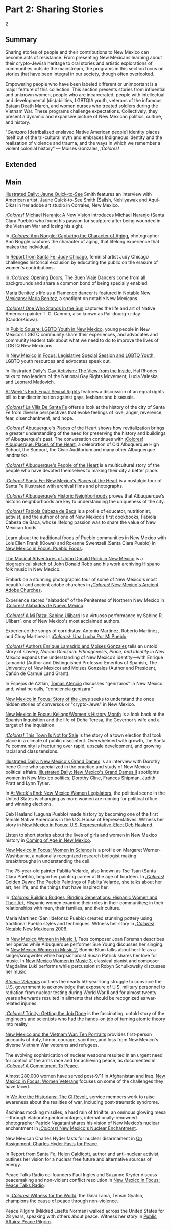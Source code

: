 # Part 2: Sharing Stories

2

## Summary

Sharing stories of people and their contributions to New Mexico can become acts of resistance. From presenting New Mexicans learning about their crypto-Jewish heritage to oral stories and artistic explorations of communities outside the mainstream, the programs in this section focus on stories that have been integral in our society, though often overlooked. 

Empowering people who have been labeled different or unimportant is a major feature of this collection. This section presents stories from influential and unknown women, people who are incarcerated, people with intellectual and developmental (dis)abilities, LGBTQIA youth, veterans of the infamous Bataan Death March, and women nurses who treated soldiers during the Vietnam War. These programs challenge expectations. Collectively, they present a dynamic and expansive picture of New Mexican politics, culture, and history.

"*Genízaro* [detribalized enslaved Native American people] identity places itself out of the tri-cultural myth and embraces Indigneous identity and the realization of violence and trauma, and the ways in which we remember a violent colonial history" — Moises Gonzales, *¡Colores!*

## Extended

## Main

[Illustrated Daily: Jaune Quick-to-See](/catalog/cpb-aacip-191-25k98w97) Smith features an interview with American artist, Jaune Quick-to-See Smith (Salish, Nehiiyawak and Aqui-Dika) in her adobe art studio in Corrales, New Mexico.

[*¡Colores!* Michael Naranjo: A New Vision](/catalog/cpb-aacip-191-407wm76g?start=71.52&end=1741.74) introduces Michael Naranjo (Santa Clara Pueblo) who found his passion for sculpture after being wounded in the Vietnam War and losing his sight.

In [*¡Colores!* Ann Noggle: Capturing the Character of Aging](/catalog/cpb-aacip-191-49g4f9db?start=92.76&end=1268.01), photographer Ann Noggle captures the character of aging, that lifelong experience that makes the individual. 

In [Report from Santa Fe; Judy Chicago](/catalog/cpb-aacip-cb69cbe8130), feminist artist Judy Chicago challenges historical exclusion by educating the public on the erasure of women's contributions.

In [*¡Colores!* Opening Doors](/catalog/cpb-aacip-191-01pg4ft4?start=58.5&end=1668.13), The Buen Viaje Dancers come from all backgrounds and share a common bond of being specially enabled.

Maria Benitez's life as a Flamenco dancer is featured in [Notable New Mexicans: Maria Benitez](/catalog/cpb-aacip-191-79573wfc?start=0&end=440), a spotlight on notable New Mexicans.

[*¡Colores!* One Who Stands In the Sun](/catalog/cpb-aacip-191-56n031q3?start=93.75&end=1787) captures the life and art of Native American painter T. C. Cannon, also known as Pai-doung-u-day (Caddo/Kiowa).

In [Public Square: LGBTQ Youth in New Mexico](/catalog/cpb-aacip-b491f85449c), young people in New Mexico’s LGBTQ community share their experiences, and advocates and community leaders talk about what we need to do to improve the lives of LGBTQ New Mexicans. 

In [New Mexico in Focus: Legislative Special Session and LGBTQ Youth](/catalog/cpb-aacip-3a94c9fd63c?start=1924.82&end=2512.26), LGBTQ youth resources and advocates speak out.

In Illustrated Daily's [Gay Activism: The View from the Inside](/catalog/cpb-aacip-191-03cz8x0j?start=0&end=1721), Hal Rhodes talks to two leaders of the National Gay Rights Movement; Lucia Valeska and Leonard Matlovich. 

[At Week's End: Equal Sexual Rights](/catalog/cpb-aacip-191-31cjt1nv?start=95.01&end=1132.48) features a discussion of an equal rights bill to bar discrimination against gays, lesbians and bisexuals.

[*¡Colores!* La Villa De Santa Fe](/catalog/cpb-aacip-191-569324bj) offers a look at the history of the city of Santa Fe from diverse perspectives that evoke feelings of love, anger, reverence, fear, disenchantment, and hope.

[*¡Colores!* Abuquerque's Places of the Heart](/catalog/cpb-aacip-191-34sj3z0n?start=85.83&end=2366) shows how revitalization brings a greater understanding of the need for preserving the history and buildings of Albuquerque's past. The conversation continues with [¡Colores! Albuquerque: Places of the Heart](/catalog/cpb-aacip-191-805x6k7r?start=52.99&end=2339.43), a celebration of Old Albuquerque High School, the Sunport, the Civic Auditorium and many other Albuquerque landmarks.

[*¡Colores!* Albuquerque's People of the Heart](/catalog/cpb-aacip-191-34sj3z1c?start=106.17&end=3668) is a multicultural story of the people who have devoted themselves to making their city a better place.

[*¡Colores!* Santa Fe: New Mexico's Places of the Heart](/catalog/cpb-aacip-191-65v6x3zg?start=102.51&end=1439.86) is a nostalgic tour of Santa Fe illustrated with archival films and photographs.

[*¡Colores!* Albuquerque's Historic Neighborhoods](/catalog/cpb-aacip-191-10wpzhtf?start=51&end=2553.73) proves that Albuquerque's historic neighborhoods are key to understanding the uniqueness of the city.

[*¡Colores!* Fabiola Cabeza de Baca](/catalog/cpb-aacip-14ac221efe6) is a profile of educator, nutritionist, activist, and the author of one of New Mexico’s first cookbooks, Fabiola Cabeza de Baca, whose lifelong passion was to share the value of New Mexican foods.

Learn about the traditional foods of Pueblo communities in New Mexico with Lois Ellen Frank (Kiowa) and Roxanne Swentzell (Santa Clara Pueblo) in [New Mexico in Focus: Pueblo Foods](/catalog/cpb-aacip-a9952645568?start=2046.97&end=2916.15).

[The Musical Adventures of John Donald Robb in New Mexico](/catalog/cpb-aacip-191-06sxktqn) is a biographical sketch of John Donald Robb and his work archiving Hispano folk music in New Mexico.

Embark on a stunning photographic tour of some of New Mexico's most beautiful and ancient adobe churches in [*¡Colores!* New Mexico's Ancient Adobe Churches](/catalog/cpb-aacip-191-67wm3fqq?start=83.91&end=2219.31).

Experience sacred "alabados" of the Penitentes of Northern New Mexico in [¡Colores! Alabados de Nuevo México](/catalog/cpb-aacip-191-79h44shd?start=68.74&end=1652).

[*¡Colores!* A Mi Raza: Sabine Ulibarrí](/catalog/cpb-aacip-191-37vmd009?start=94.5&end=1685) is a virtuoso performance by Sabine R. Ulibarrí, one of New Mexico's most acclaimed authors.

Experience the songs of corridistas: Antonio Martinez, Roberto Martinez, and Chuy Martinez in [*¡Colores!*; Una Lucha Por Mi Pueblo](/catalog/cpb-aacip-191-93ttf75f).

[*¡Colores!* Authors Enrique Lamadrid and Moises Gonzales](/catalog/cpb-aacip-d3439733e3a) tells an untold story of slavery, *Nación Genízara: Ethnogenesis, Place, and Identity in New Mexico* expands the understanding of New Mexico’s identity—with Enrique Lamadrid (Author and Distinguished Professor Emeritus of Spanish, The University of New Mexico) and Moises Gonzales (Author and President, Cañón de Carnué Land Grant).

In Espejos de Aztlán, [Tomás Atencio](/catalog/cpb-aacip-a5bcc874366) discusses "genízaros" in New Mexico and, what he calls, "conciencia genízara."

[New Mexico in Focus: Story of the Jews](/catalog/cpb-aacip-b58f6cc0ade?start=101.61&end=1587.7) seeks to understand the once hidden stories of conversos or "crypto-Jews" in New Mexico.

[New Mexico in Focus: Kellogg/Women's History Month](/catalog/cpb-aacip-0ad0be6f01c) is a look back at the Spanish Inquisition and the life of Doña Teresa, the Governor’s wife and a target of the Inquisition.

[*¡Colores!* This Town Is Not for Sale](/catalog/cpb-aacip-191-13905s4p) is the story of a town election that took place in a climate of public discontent. Overwhelmed with growth, the Santa Fe community is fracturing over rapid, upscale development, and growing racial and class tensions. 

[Illustrated Daily: New Mexico's Grand Dames](/catalog/cpb-aacip-191-21tdz2jm) is an interview with Dorothy Irene Cline who specialized in the practice and study of New Mexico political affairs. [Illustrated Daily: New Mexico's Grand Dames II](/catalog/cpb-aacip-65c11c665a0) spotlights women in New Mexico politics; Dorothy Cline, Frances Shipman, Judith Pratt and Lynn Tytler.

In [At Week's End: New Mexico Women Legislators](/catalog/cpb-aacip-e83d00e4ac1), the political scene in the United States is changing as more women are running for political office and winning elections.

Deb Haaland (Laguna Pueblo) made history by becoming one of the first female Native Americans in the U.S. House of Representatives. Witness her story in [New Mexico in Focus: U.S. Representative-Elect Deb Haaland](/catalog/cpb-aacip-6577b33e51c). 

Listen to short stories about the lives of girls and women in New Mexico history in [Coming of Age in New Mexico](/catalog/cpb-aacip-207-08v9s5f4). 

[New Mexico in Focus: Women in Science](/catalog/cpb-aacip-191-623bk9cp) is a profile on Margaret Werner-Washburne, a nationally recognized research biologist making breakthroughs in understanding the cell.

The 75-year-old painter Pablita Velarde, also known as Tse Tsan (Santa Clara Pueblo), began her painting career at the age of fourteen. In [*¡Colores!* Golden Dawn: The Pueblo Paintings of Pablita Velarde](/catalog/cpb-aacip-191-0000002n), she talks about her art, her life, and the things that have inspired her. 

In [*¡Colores!* Building Bridges, Binding Generations: Hispanic Women and Their Art](/catalog/cpb-aacip-191-32r4xmd1), Hispanic women examine their roles in their communities; in their relationships with men, their families, and their culture.

Maria Martinez (San Ildefonso Pueblo) created stunning pottery using traditional Pueblo styles and techniques. Witness her story in [*¡Colores!* Notable New Mexicans 2006](/catalog/cpb-aacip-a0ca6700f89).

In [New Mexico Women in Music 1](/catalog/cpb-aacip-207-805x6jn3), Taos composer Joan Foreman describes her operas while Albuquerque performer Sue Young discusses her singing. In [New Mexico Women in Music 2](/catalog/cpb-aacip-207-97xksxfj), Bonnie Blum talks about her life as a singer/songwriter while harpsichordist Susan Patrick shares her love for music. In [New Mexico Women in Music 3](/catalog/cpb-aacip-207-278sfb0t), classical pianist and composer Magdaline Luki performs while percussionist Robyn Schulkowsky discusses her music.

[*Atomic Veterans*](/catalog/cpb-aacip-8e9cc517807) outlines the nearly 50-year-long struggle to convince the U.S. government to acknowledge that exposure of U.S. military personnel to radiation from nuclear testing during World War II and for almost twenty years afterwards resulted in ailments that should be recognized as war-related injuries.

[*¡Colores!* Trinity: Getting the Job Done](/catalog/cpb-aacip-191-708w9ptq) is the fascinating, untold story of the engineers and scientists who had the hands-on job of turning atomic theory into reality.

[New Mexico and the Vietnam War: Ten Portraits](/catalog/cpb-aacip-f96a5dc1ffd)  provides first-person accounts of duty, honor, courage, sacrifice, and loss from New Mexico's diverse Vietnam War veterans and refugees.

The evolving sophistication of nuclear weapons resulted in an urgent need for control of the arms race and for achieving peace, as documented in [*¡Colores!* A Commitment To Peace](/catalog/cpb-aacip-191-08hdr8p8).

Almost 280,000 women have served post-9/11 in Afghanistan and Iraq. [New Mexico in Focus: Women Veterans](/catalog/cpb-aacip-5d0f3fcbb7c) focuses on some of the challenges they have faced.

In [We Are the Historians: The GI Revolt](/catalog/cpb-aacip-207-150gb70w), service members work to raise awareness about the realities of war, including post-traumatic syndrome.

Kachinas mocking missiles, a hard rain of trinitite, an ominous glowing mesa—through elaborate photomontages, internationally-renowned photographer Patrick Nagatani shares his vision of New Mexico’s nuclear enchantment in [*¡Colores!* New Mexico's Nuclear Enchantment](/catalog/cpb-aacip-191-021c5b67).

New Mexican Charles Hyder fasts for nuclear disarmament in [On Assignment: Charles Hyder Fasts for Peace](/catalog/cpb-aacip-191-9673ngjt).

In Report from Santa Fe, [Helen Caldicott](/catalog/cpb-aacip-4fccdcf2056), author and anti-nuclear activist, outlines her vision for a nuclear free future and alternative sources of energy.

Peace Talks Radio co-founders Paul Ingles and Suzanne Kryder discuss peacemaking and non-violent conflict resolution in [New Mexico in Focus: Peace Talks Radio](/catalog/cpb-aacip-eee3eff1b82).

In [*¡Colores!* Witness for the World](/catalog/cpb-aacip-191-547pvs4n), the Dalai Lama, Tensin Gyatso, champions the cause of peace through non-violence.

Peace Pilgrim (Mildred Lisette Norman) walked across the United States for 28 years, speaking with others about peace. Witness her story in [Public Affairs: Peace Pilgrim](/catalog/cpb-aacip-207-16pzgp7h).

